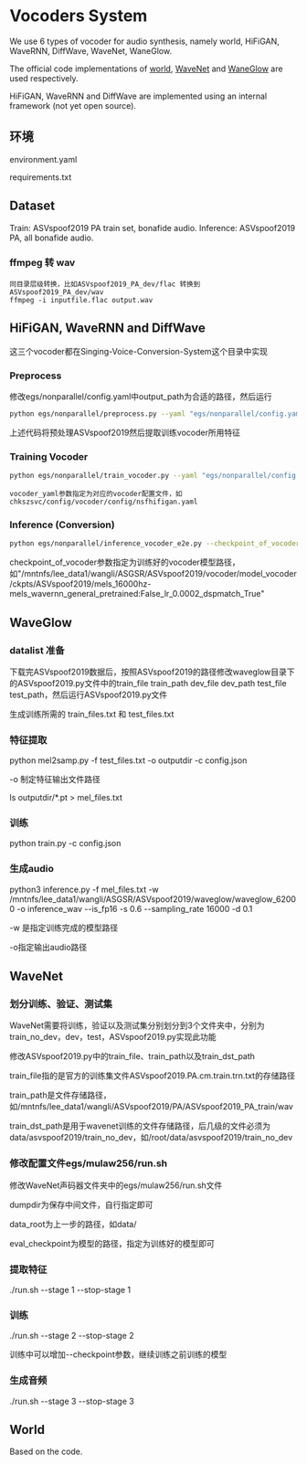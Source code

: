 # Vocoders System

We use 6 types of vocoder for audio synthesis, namely world, HiFiGAN, WaveRNN, DiffWave, WaveNet, WaneGlow.

The official code implementations
of [world](https://github.com/JeremyCCHsu/Python-Wrapper-for-World-Vocoder), [WaveNet](https://github.com/r9y9/wavenet_vocoder)
and [WaneGlow](https://github.com/NVIDIA/waveglow) are used respectively.

HiFiGAN, WaveRNN and DiffWave are implemented using an internal framework (not yet open source).

## 环境

environment.yaml

requirements.txt

## Dataset

Train: ASVspoof2019 PA train set, bonafide audio.
Inference: ASVspoof2019 PA, all bonafide audio.

### ffmpeg 转 wav

```
同目录层级转换，比如ASVspoof2019_PA_dev/flac 转换到 ASVspoof2019_PA_dev/wav
ffmpeg -i inputfile.flac output.wav
```

## HiFiGAN, WaveRNN and DiffWave

这三个vocoder都在Singing-Voice-Conversion-System这个目录中实现

### Preprocess

修改egs/nonparallel/config.yaml中output_path为合适的路径，然后运行

   ```bash
   python egs/nonparallel/preprocess.py --yaml "egs/nonparallel/config.yaml"
   ```

上述代码将预处理ASVspoof2019然后提取训练vocoder所用特征

### Training Vocoder

   ```bash
   python egs/nonparallel/train_vocoder.py --yaml "egs/nonparallel/config.yaml" --vocoder_yaml "[vocoder configuration file]"
   ```

    vocoder_yaml参数指定为对应的vocoder配置文件，如chkszsvc/config/vocoder/config/nsfhifigan.yaml

### Inference (Conversion)

   ```bash
   python egs/nonparallel/inference_vocoder_e2e.py --checkpoint_of_vocoder "[cheakpoint folder]"

   ```
   checkpoint_of_vocoder参数指定为训练好的vocoder模型路径，如"/mntnfs/lee_data1/wangli/ASGSR/ASVspoof2019/vocoder/model_vocoder/ckpts/ASVspoof2019/mels_16000hz-mels_wavernn_general_pretrained:False_lr_0.0002_dspmatch_True"

## WaveGlow

### datalist 准备

下载完ASVspoof2019数据后，按照ASVspoof2019的路径修改waveglow目录下的ASVspoof2019.py文件中的train_file train_path dev_file
dev_path test_file test_path，然后运行ASVspoof2019.py文件

生成训练所需的 train_files.txt 和 test_files.txt

### 特征提取

python mel2samp.py -f test_files.txt -o outputdir -c config.json

-o 制定特征输出文件路径

ls outputdir/*.pt > mel_files.txt

### 训练

python train.py -c config.json

### 生成audio

python3 inference.py -f mel_files.txt -w /mntnfs/lee_data1/wangli/ASGSR/ASVspoof2019/waveglow/waveglow_62000 -o
inference_wav --is_fp16 -s 0.6 --sampling_rate 16000 -d 0.1

-w 是指定训练完成的模型路径

-o指定输出audio路径

## WaveNet

### 划分训练、验证、测试集

WaveNet需要将训练，验证以及测试集分别划分到3个文件夹中，分别为train_no_dev，dev，test，ASVspoof2019.py实现此功能

修改ASVspoof2019.py中的train_file、train_path以及train_dst_path

train_file指的是官方的训练集文件ASVspoof2019.PA.cm.train.trn.txt的存储路径

train_path是文件存储路径，如/mntnfs/lee_data1/wangli/ASVspoof2019/PA/ASVspoof2019_PA_train/wav

train_dst_path是用于wavenet训练的文件存储路径，后几级的文件必须为data/asvspoof2019/train_no_dev，如/root/data/asvspoof2019/train_no_dev

### 修改配置文件egs/mulaw256/run.sh

修改WaveNet声码器文件夹中的egs/mulaw256/run.sh文件

dumpdir为保存中间文件，自行指定即可

data_root为上一步的路径，如data/

eval_checkpoint为模型的路径，指定为训练好的模型即可

### 提取特征

./run.sh --stage 1 --stop-stage 1

### 训练

./run.sh --stage 2 --stop-stage 2

训练中可以增加--checkpoint参数，继续训练之前训练的模型

### 生成音频

./run.sh --stage 3 --stop-stage 3

## World

Based on the code.
